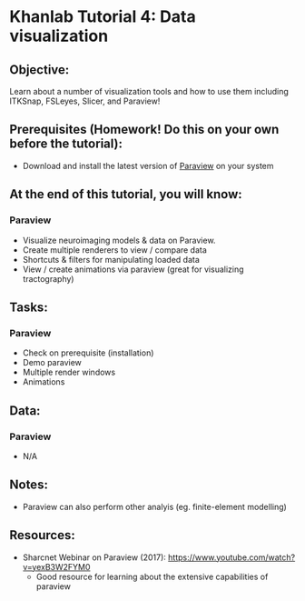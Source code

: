 # Khanlab Tutorial 4: Data visualization

## Objective:
Learn about a number of visualization tools and how to use them including ITKSnap, FSLeyes, Slicer, and Paraview!

## Prerequisites (Homework! Do this on your own before the tutorial):
* Download and install the latest version of [Paraview](https://www.paraview.org/) on your system

## At the end of this tutorial, you will know:

### Paraview
* Visualize neuroimaging models & data on Paraview.
* Create multiple renderers to view / compare data
* Shortcuts & filters for manipulating loaded data
* View / create animations via paraview (great for visualizing tractography)

## Tasks:

### Paraview
* Check on prerequisite (installation)
* Demo paraview
* Multiple render windows
* Animations

## Data:

### Paraview
* N/A

## Notes:
* Paraview can also perform other analyis (eg. finite-element modelling)

## Resources:
* Sharcnet Webinar on Paraview (2017): https://www.youtube.com/watch?v=yexB3W2FYM0
    * Good resource for learning about the extensive capabilities of paraview
